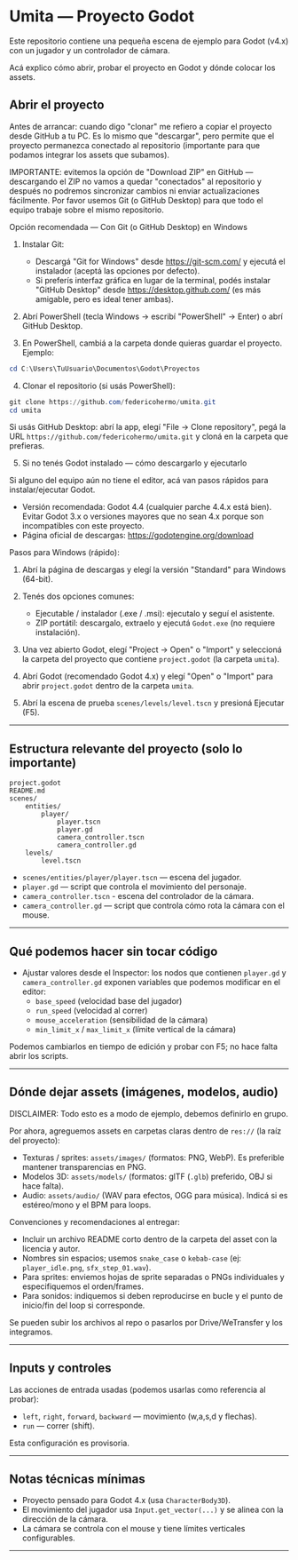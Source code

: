 # Umita — Proyecto Godot

Este repositorio contiene una pequeña escena de ejemplo para Godot (v4.x) con un jugador y un controlador de cámara.

Acá explico cómo abrir, probar el proyecto en Godot y dónde colocar los assets.

## Abrir el proyecto 

Antes de arrancar: cuando digo "clonar" me refiero a copiar el proyecto desde GitHub a tu PC. Es lo mismo que "descargar", pero permite que el proyecto permanezca conectado al repositorio (importante para que podamos integrar los assets que subamos).

IMPORTANTE: evitemos la opción de "Download ZIP" en GitHub — descargando el ZIP no vamos a quedar "conectados" al repositorio y después no podremos sincronizar cambios ni enviar actualizaciones fácilmente. Por favor usemos Git (o GitHub Desktop) para que todo el equipo trabaje sobre el mismo repositorio.

Opción recomendada — Con Git (o GitHub Desktop) en Windows

1. Instalar Git:
	- Descargá "Git for Windows" desde https://git-scm.com/ y ejecutá el instalador (aceptá las opciones por defecto).
	- Si preferís interfaz gráfica en lugar de la terminal, podés instalar "GitHub Desktop" desde https://desktop.github.com/ (es más amigable, pero es ideal tener ambas).

2. Abrí PowerShell (tecla Windows → escribí "PowerShell" → Enter) o abrí GitHub Desktop.

3. En PowerShell, cambiá a la carpeta donde quieras guardar el proyecto. Ejemplo:

```powershell
cd C:\Users\TuUsuario\Documentos\Godot\Proyectos
```

4. Clonar el repositorio (si usás PowerShell):

```powershell
git clone https://github.com/federicohermo/umita.git
cd umita
```

Si usás GitHub Desktop: abrí la app, elegí "File → Clone repository", pegá la URL `https://github.com/federicohermo/umita.git` y cloná en la carpeta que prefieras.

5. Si no tenés Godot instalado — cómo descargarlo y ejecutarlo

Si alguno del equipo aún no tiene el editor, acá van pasos rápidos para instalar/ejecutar Godot.

- Versión recomendada: Godot 4.4 (cualquier parche 4.4.x está bien). Evitar Godot 3.x o versiones mayores que no sean 4.x porque son incompatibles con este proyecto.
- Página oficial de descargas: https://godotengine.org/download

Pasos para Windows (rápido):

1. Abrí la página de descargas y elegí la versión "Standard" para Windows (64-bit).
2. Tenés dos opciones comunes:
	- Ejecutable / instalador (.exe / .msi): ejecutalo y seguí el asistente.
	- ZIP portátil: descargalo, extraelo y ejecutá `Godot.exe` (no requiere instalación).
3. Una vez abierto Godot, elegí "Project → Open" o "Import" y seleccioná la carpeta del proyecto que contiene `project.godot` (la carpeta `umita`).

6. Abrí Godot (recomendado Godot 4.x) y elegí "Open" o "Import" para abrir `project.godot` dentro de la carpeta `umita`.

7. Abrí la escena de prueba `scenes/levels/level.tscn` y presioná Ejecutar (F5).

---

## Estructura relevante del proyecto (solo lo importante)

```
project.godot
README.md
scenes/
	entities/
		player/
			player.tscn
			player.gd
			camera_controller.tscn
			camera_controller.gd
	levels/
		level.tscn
```

- `scenes/entities/player/player.tscn` — escena del jugador.
- `player.gd` — script que controla el movimiento del personaje.
- `camera_controller.tscn` - escena del controlador de la cámara.
- `camera_controller.gd` — script que controla cómo rota la cámara con el mouse.

---

## Qué podemos hacer sin tocar código

- Ajustar valores desde el Inspector: los nodos que contienen `player.gd` y `camera_controller.gd` exponen variables que podemos modificar en el editor:
    - `base_speed` (velocidad base del jugador)
    - `run_speed` (velocidad al correr)
    - `mouse_acceleration` (sensibilidad de la cámara)
    - `min_limit_x` / `max_limit_x` (límite vertical de la cámara)

Podemos cambiarlos en tiempo de edición y probar con F5; no hace falta abrir los scripts.

---

## Dónde dejar assets (imágenes, modelos, audio)

DISCLAIMER: Todo esto es a modo de ejemplo, debemos definirlo en grupo.

Por ahora, agreguemos assets en carpetas claras dentro de `res://` (la raíz del proyecto):

- Texturas / sprites: `assets/images/` (formatos: PNG, WebP). Es preferible mantener transparencias en PNG.
- Modelos 3D: `assets/models/` (formatos: glTF (`.glb`) preferido, OBJ si hace falta).
- Audio: `assets/audio/` (WAV para efectos, OGG para música). Indicá si es estéreo/mono y el BPM para loops.

Convenciones y recomendaciones al entregar:
- Incluir un archivo README corto dentro de la carpeta del asset con la licencia y autor.
- Nombres sin espacios; usemos `snake_case` o `kebab-case` (ej: `player_idle.png`, `sfx_step_01.wav`).
- Para sprites: enviemos hojas de sprite separadas o PNGs individuales y especifiquemos el orden/frames.
- Para sonidos: indiquemos si deben reproducirse en bucle y el punto de inicio/fin del loop si corresponde.

Se pueden subir los archivos al repo o pasarlos por Drive/WeTransfer y los integramos.

---

## Inputs y controles

Las acciones de entrada usadas (podemos usarlas como referencia al probar):
- `left`, `right`, `forward`, `backward` — movimiento (w,a,s,d y flechas).
- `run` — correr (shift).

Esta configuración es provisoria.

---

## Notas técnicas mínimas

- Proyecto pensado para Godot 4.x (usa `CharacterBody3D`).
- El movimiento del jugador usa `Input.get_vector(...)` y se alinea con la dirección de la cámara.
- La cámara se controla con el mouse y tiene límites verticales configurables.

---
